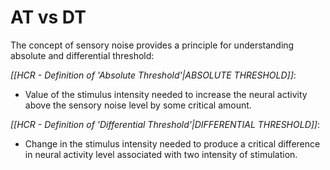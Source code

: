 # AT vs DT
The concept of sensory noise provides a principle for understanding absolute and differential threshold:

*[[HCR - Definition of 'Absolute Threshold'|ABSOLUTE THRESHOLD]]*:
- Value of the stimulus intensity needed to increase the neural activity above the sensory noise level by some critical amount.

*[[HCR - Definition of 'Differential Threshold'|DIFFERENTIAL THRESHOLD]]*:
- Change in the stimulus intensity needed to produce a critical difference in neural activity level associated with two intensity of stimulation.